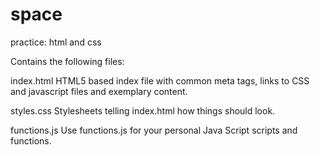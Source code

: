 # space
practice: html and css

Contains the following files:

index.html
HTML5 based index file with common meta tags, links to CSS and javascript files and exemplary content.

styles.css
Stylesheets telling index.html how things should look.

functions.js
Use functions.js for your personal Java Script scripts and functions.
